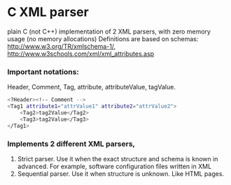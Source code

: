 # C XML parser

plain C (not C++) implementation of 2 XML parsers, with zero memory usage (no memory allocations)
Definitions are based on schemas: http://www.w3.org/TR/xmlschema-1/, http://www.w3schools.com/xml/xml_attributes.asp

### Important notations: 
Header, Comment, Tag, attribute, attributeValue, tagValue.
```sh
<?Header><!-- Comment -->
<Tag1 attribute1="attrValue1" attribute2="attrValue2">
	<Tag2>tag2Value</Tag2>
	<Tag3>tag2Value</Tag3>
</Tag1>
```

### Implements 2 different XML parsers, 
1. Strict parser. Use it when the exact structure and schema is known in advanced. For example, software configuration files written in XML
2. Sequential parser. Use it when structure is unknown. Like HTML pages.

